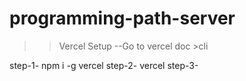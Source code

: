 # programming-path-server

>> Vercel Setup
  --Go to vercel doc >cli
  
  step-1- npm i -g vercel
  step-2- vercel
  step-3- 
